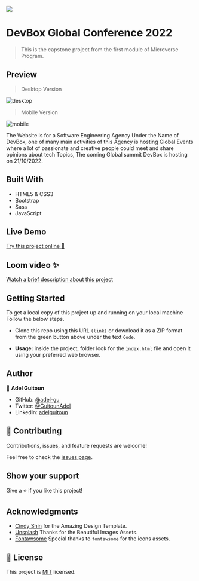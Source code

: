 ![](https://img.shields.io/badge/Microverse-blueviolet)

# DevBox Global Conference 2022

> This is the capstone project from the first module of Microverse Program.

## Preview
> Desktop Version

![desktop](https://user-images.githubusercontent.com/68030297/190686358-5f61dd90-e1d2-4548-8c10-976474e92849.gif)


> Mobile Version

![mobile](https://user-images.githubusercontent.com/68030297/190686370-4b693911-022a-4049-a212-14402ef80eb8.gif)


The Website is for a Software Engineering Agency Under the Name of DevBox, one of many main activities of this Agency is hosting Global Events where a lot of passionate and creative people could meet and share opinions about tech Topics, The coming Global summit DevBox is hosting on 21/10/2022.
 

## Built With

- HTML5 & CSS3
- Bootstrap
- Sass
- JavaScript

## Live Demo 

[Try this project online 🚀](https://adel-gu.github.io/DevBox-website/)

## Loom video ✨

[Watch a brief description about this project](https://www.loom.com/share/7add075be09944ea903a3a5df3c6f6aa)

## Getting Started

To get a local copy of this project up and running on your local machine Follow the below steps.

- Clone this repo using this URL `(link)` or download it as a ZIP format from the green button above under the text `Code`.

- **Usage:** inside the project, folder look for the `ìndex.html` file and open it using your preferred web browser. 

## Author

👤 **Adel Guitoun**

- GitHub: [@adel-gu](https://github.com/adel-gu)
- Twitter: [@GuitounAdel](https://twitter.com/@GuitounAdel)
- LinkedIn: [adelguitoun](https://linkedin.com/in/adelguitoun)

## 🤝 Contributing

Contributions, issues, and feature requests are welcome!

Feel free to check the [issues page](../../issues/).

## Show your support

Give a ⭐️ if you like this project!

## Acknowledgments

- [Cindy Shin](https://www.behance.net/adagio07) for the Amazing Design Template.
- [Unsplash](https://unsplash.com/) Thanks for the Beautiful Images Assets.
- [Fontawsome]() Special thanks to `fontawsome` for the icons assets. 

## 📝 License

This project is [MIT](./MIT.md) licensed.
